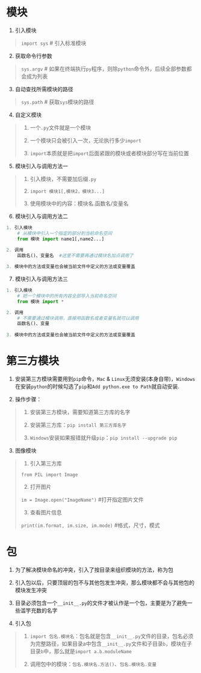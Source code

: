 # 模块

1. 引入模块
> `import sys`  # 引入标准模块

2. 获取命令行参数
> `sys.argv`  # 如果在终端执行`py`程序，则除`python`命令外，后续全部参数都会成为列表

3. 自动查找所需模块的路径
> `sys.path`  # 获取`sys`模块的路径

4. 自定义模块
> 1. 一个`.py`文件就是一个模块
> 
> 2. 一个模块只会被引入一次，无论执行多少`import`
> 
> 3. `import`本质就是把`import`后面紧跟的模块或者模块部分写在当前位置

5. 模块引入与调用方法一
> 1. 引入模块，不需要加后缀`.py`
> 
> 2. `import 模块1[,模块2，模块3...]`
> 
> 3. 使用模块中的内容：模块名.函数名/变量名

6. 模块引入与调用方法二
```python
1. 引入模块
    # 从模块中引入一个指定的部分到当前命名空间
    from 模块 import name1[,name2...]
    
2. 调用
    函数名()、变量名  #这里不需要再通过模块名加点调用了

3. 模块中的方法或变量也会被当前文件中定义的方法或变量覆盖
```

7. 模块引入与调用方法三
```python
1. 引入模块
    # 把一个模块中的所有内容全部导入当前命名空间
    from 模块 import *

2. 调用
    # 不需要通过模块调用，直接用函数名或者变量名就可以调用
    函数名()、变量
    
3. 模块中的方法或变量也会被当前文件中定义的方法或变量覆盖
```

# 第三方模块

1. 安装第三方模块需要用到`pip`命令，`Mac` & `Linux`无须安装(本身自带)，`Windows`在安装`python`的时候勾选了`pip`和`Add python.exe to Path`就自动安装.

2. 操作步骤：
> 1. 安装第三方模块，需要知道第三方库的名字
> 
> 2. 安装第三方库：`pip install 第三方库名字`
> 
> 3. `Windows`安装如果报错就升级`pip`：`pip install --upgrade pip`

3. 图像模块

> 1. 引入第三方库
> 
> `from PIL import Image`
> 
> 2. 打开图片
> 
> `im = Image.open("ImageName")` #打开指定图片文件
> 
> 3. 查看图片信息
> 
> `print(im.format, im.size, im.mode)` #格式，尺寸，模式

# 包

1. 为了解决模块命名的冲突，引入了按目录来组织模块的方法，称为包

2. 引入包以后，只要顶层的包不与其他包发生冲突，那么模块都不会与其他包的模块发生冲突

3. 目录必须包含一个`__init__.py`的文件才被认作是一个包，主要是为了避免一些滥竽充数的名字

4. 引入包
> 1. `import 包名.模块名`：包名就是包含`__init__.py`文件的目录，包名必须为完整路径，如果目录a中包含`__init__.py`文件和子目录`b`，模块在子目录`b`中，那么就是`import a.b.moduleName`
> 
> 2. 调用包中的模块：`包名.模块名.方法()`、`包名.模块名.变量`






